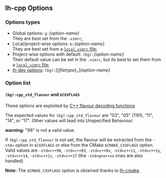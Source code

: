 ## lh-cpp Options

### Options types

- Global options: `g:`_{option-name}_  
  They are best set from the `.vimrc`;
- Local/project-wise options: `b:`_{option-name}_  
  They are best set from a [`local_vimrc` file](https://github.com/LucHermitte/local_vimrc);
- Project-wise options with default: `(bg):`_{option-name}_  
  Their default value can be set in the `.vimrc`, but its best to set them from a
  [`local_vimrc` file](https://github.com/LucHermitte/local_vimrc);
- [lh-dev options](https://github.com/LucHermitte/lh-dev#options-1):
  `(bg):`_[{filetype}\_]{option-name}_

### Option list

#### `(bg):cpp_std_flavour` and `$CXXFLAGS`
These options are exploited by [C++ flavour decoding functions](doc/API.md#c++-flavour)

The expected values for `(bg):cpp_std_flavour` are "03", "05" (TR1), "11", "14", or "17".
Other values will lead into Unspecified Behaviour. 

**warning:** "98" is not a valid value.

If `(bg):cpp_std_flavour` is not set, the flavour will be extracted from the
`-std=` option in `$CXXFLAGS` or else from the CMake `$CMAKE_CXXFLAGS` option.
Valid values are `-std=c++98`, `-std=c++03`, `-std=c++0x`, `-std=c++11`,
`-std=c++1y`,  `-std=c++14`, `-std=c++1z`, `-std=c++17` (the `-std=gnu++xx`
ones are also handled)

**Note:** The `$CMAKE_CXXFLAGS` option is obtained thanks to
[lh-cmake](https://github.com/LucHermitte/lh-cmake).

